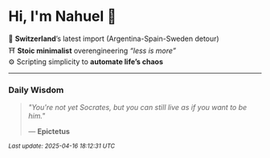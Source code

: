 # Hi, I'm Nahuel :tiger:

📍 **Switzerland**’s latest import (Argentina-Spain-Sweden detour)  
⛩️ **Stoic minimalist** overengineering *“less is more”*  
⚙️ Scripting simplicity to **automate life’s chaos**

---

### Daily Wisdom
> _"You're not yet Socrates, but you can still live as if you want to be him."_  
>
> — **Epictetus**

<sub>*Last update: 2025-04-16 18:12:31 UTC*</sub>


